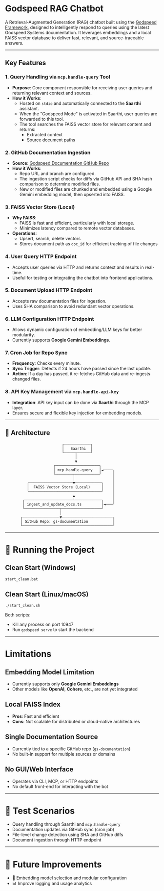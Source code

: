 # Godspeed RAG Chatbot

A Retrieval-Augmented Generation (RAG) chatbot built using the [Godspeed Framework](https://github.com/godspeedsystems/gs-documentation), designed to intelligently respond to queries using the latest Godspeed Systems documentation. It leverages embeddings and a local FAISS vector database to deliver fast, relevant, and source-traceable answers.

---

##  Key Features

### 1. **Query Handling via `mcp.handle-query` Tool**
- **Purpose**: Core component responsible for receiving user queries and returning relevant context and sources.
- **How it Works**:
  - Hosted on `stdio` and automatically connected to the **Saarthi** assistant.
  - When the "Godspeed Mode" is activated in Saarthi, user queries are forwarded to this tool.
  - The tool searches the FAISS vector store for relevant content and returns:
    - Extracted context
    - Source document paths

### 2. **GitHub Documentation Ingestion**
- **Source**: [Godspeed Documentation GitHub Repo](https://github.com/godspeedsystems/gs-documentation)
- **How it Works**:
  - Repo URL and branch are configured.
  - The ingestion script checks for diffs via GitHub API and SHA hash comparison to determine modified files.
  - New or modified files are chunked and embedded using a Google Gemini embedding model, then upserted into FAISS.

### 3. **FAISS Vector Store (Local)**
- **Why FAISS**:
  - FAISS is fast and efficient, particularly with local storage.
  - Minimizes latency compared to remote vector databases.
- **Operations**:
  - Upsert, search, delete vectors
  - Stores document path as `doc_id` for efficient tracking of file changes

### 4. **User Query HTTP Endpoint**
- Accepts user queries via HTTP and returns context and results in real-time.
- Useful for testing or integrating the chatbot into frontend applications.

### 5. **Document Upload HTTP Endpoint**
- Accepts raw documentation files for ingestion.
- Uses SHA comparison to avoid redundant vector operations.

### 6. **LLM Configuration HTTP Endpoint**
- Allows dynamic configuration of embedding/LLM keys for better modularity.
- Currently supports **Google Gemini Embeddings**.

### 7. **Cron Job for Repo Sync**
- **Frequency**: Checks every minute.
- **Sync Trigger**: Detects if 24 hours have passed since the last update.
- **Action**: If a day has passed, it re-fetches GitHub data and re-ingests changed files.

### 8. **API Key Management via `mcp.handle-api-key`**
- **Integration**: API key input can be done via **Saarthi** through the MCP layer.
- Ensures secure and flexible key injection for embedding models.

---

## 🧱 Architecture

```text
                          ┌────────────┐
                          │   Saarthi  │
                          └─────┬──────┘
                                │
                                ▼
                      ┌────────────────────┐
                      │ mcp.handle-query   │◄────┐
                      └────────┬───────────┘     │
                               │                 │
          ┌────────────────────▼────────────┐    │
          │  FAISS Vector Store (Local)     │    │
          └─────────────────────────────────┘    │
                               ▲                 │
        ┌──────────────────────┴────────────┐    │
        │ ingest_and_update_docs.ts         │◄───┘
        └────────────────┬──────────────────┘
                         │
       ┌─────────────────▼───────────────────────┐
       │ GitHub Repo: gs-documentation           │
       └─────────────────────────────────────────┘
```


---

# 🚀 Running the Project

## Clean Start (Windows)

```cmd
start_clean.bat
```

## Clean Start (Linux/macOS)

```bash
./start_clean.sh
```

Both scripts:

- Kill any process on port 10947  
- Run `godspeed serve` to start the backend

---

#  Limitations

## Embedding Model Limitation

- Currently supports only **Google Gemini Embeddings**
- Other models like **OpenAI**, **Cohere**, etc., are not yet integrated

## Local FAISS Index

- **Pros**: Fast and efficient  
- **Cons**: Not scalable for distributed or cloud-native architectures

## Single Documentation Source

- Currently tied to a specific GitHub repo (`gs-documentation`)
- No built-in support for multiple sources or domains

## No GUI/Web Interface

- Operates via CLI, MCP, or HTTP endpoints  
- No default front-end for interacting with the bot

---

# 🧪 Test Scenarios

-  Query handling through Saarthi and `mcp.handle-query`
-  Documentation updates via GitHub sync (cron job)
-  File-level change detection using SHA and GitHub diffs
-  Document ingestion through HTTP endpoint

---

# 🧩 Future Improvements

- 🧠 Embedding model selection and modular configuration  
- 📊 Improve logging and usage analytics  
